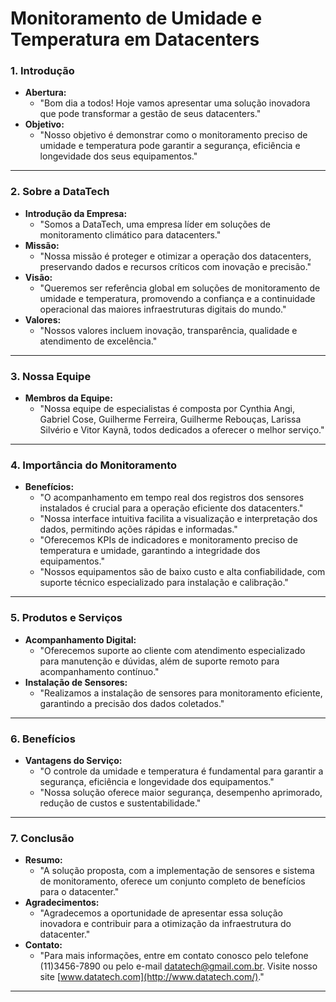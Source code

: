 # **Monitoramento de Umidade e Temperatura em Datacenters**

### **1. Introdução**

- **Abertura:**
  - "Bom dia a todos! Hoje vamos apresentar uma solução inovadora que pode transformar a gestão de seus datacenters."
- **Objetivo:**
  - "Nosso objetivo é demonstrar como o monitoramento preciso de umidade e temperatura pode garantir a segurança, eficiência e longevidade dos seus equipamentos."

---

### **2. Sobre a DataTech**

- **Introdução da Empresa:**
  - "Somos a DataTech, uma empresa líder em soluções de monitoramento climático para datacenters."
- **Missão:**
  - "Nossa missão é proteger e otimizar a operação dos datacenters, preservando dados e recursos críticos com inovação e precisão."
- **Visão:**
  - "Queremos ser referência global em soluções de monitoramento de umidade e temperatura, promovendo a confiança e a continuidade operacional das maiores infraestruturas digitais do mundo."
- **Valores:**
  - "Nossos valores incluem inovação, transparência, qualidade e atendimento de excelência."

---

### **3. Nossa Equipe**

- **Membros da Equipe:**
  - "Nossa equipe de especialistas é composta por Cynthia Angi, Gabriel Cose, Guilherme Ferreira, Guilherme Rebouças, Larissa Silvério e Vitor Kaynã, todos dedicados a oferecer o melhor serviço."

---

### **4. Importância do Monitoramento**

- **Benefícios:**
  - "O acompanhamento em tempo real dos registros dos sensores instalados é crucial para a operação eficiente dos datacenters."
  - "Nossa interface intuitiva facilita a visualização e interpretação dos dados, permitindo ações rápidas e informadas."
  - "Oferecemos KPIs de indicadores e monitoramento preciso de temperatura e umidade, garantindo a integridade dos equipamentos."
  - "Nossos equipamentos são de baixo custo e alta confiabilidade, com suporte técnico especializado para instalação e calibração."

---

### **5. Produtos e Serviços**

- **Acompanhamento Digital:**
  - "Oferecemos suporte ao cliente com atendimento especializado para manutenção e dúvidas, além de suporte remoto para acompanhamento contínuo."
- **Instalação de Sensores:**
  - "Realizamos a instalação de sensores para monitoramento eficiente, garantindo a precisão dos dados coletados."

---

### **6. Benefícios**

- **Vantagens do Serviço:**
  - "O controle da umidade e temperatura é fundamental para garantir a segurança, eficiência e longevidade dos equipamentos."
  - "Nossa solução oferece maior segurança, desempenho aprimorado, redução de custos e sustentabilidade."

---

### **7. Conclusão**

- **Resumo:**
  - "A solução proposta, com a implementação de sensores e sistema de monitoramento, oferece um conjunto completo de benefícios para o datacenter."
- **Agradecimentos:**
  - "Agradecemos a oportunidade de apresentar essa solução inovadora e contribuir para a otimização da infraestrutura do datacenter."
- **Contato:**
  - "Para mais informações, entre em contato conosco pelo telefone (11)3456-7890 ou pelo e-mail [datatech@gmail.com.br](mailto:datatech@gmail.com.br). Visite nosso site [www.datatech.com](http://www.datatech.com/)."

---
